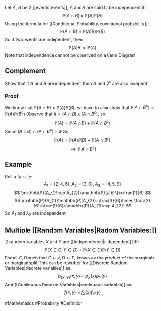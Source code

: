 Let $A$, $B$ be $\hspace{0pt}2$ [[events|events]], $A$ and $B$ are said to be independent if:
$$
\mathbb{P}(A\cap B)=\mathbb{P}(A)\mathbb{P}(B)
$$
Using the formula for [[Conditional Probability|conditional probability]]:
$$
\mathbb{P}(A\cap B)=\mathbb{P}(A|B)\mathbb{P}(B)
$$
So if two events are indepentent, then:
$$
\mathbb{P}(A|B)=\mathbb{P}(A)
$$
Note that independence cannot be observed on a Venn Diagram
## Complement
Show that if $A$ and $B$ are independent, then $A$ and $B^{c}$ are also indepent
### Proof
We know that $\mathbb{P}(A\cap B)=\mathbb{P}(A)\mathbb{P}(B)$, we have to also show that $\mathbb{P}(A\cap B^{c})=\mathbb{P}(A)\mathbb{P}(B^{c})$
Observe that $A=(A\cap B)\cup (A\cap B^{c})$, so:
$$
\mathbb{P}(A)=\mathbb{P}(A\cap B)+\mathbb{P}(A\cap B^{c})
$$
Since $(A\cap B)\cap(A\cap B^{c})=\emptyset$
So
$$
\mathbb{P}(A)=\mathbb{P}(A)\mathbb{P}(B)+\mathbb{P}(A\cap B^{c})
$$
$$
\implies \mathbb{P}(A\cap B^{c})
$$
## Example
Roll a fair die:
$$
A_{1}=\{ 2,4,6 \},A_{2}=\{ 3,6 \},A_{3}=\{ 4,5,6\}
$$
$$
\mathbb{P}(A_{1}\cap A_{2})=\mathbb{P}(\{ 6 \})=\frac{1}{6}
$$
$$
\mathbb{P}(A_{1})\mathbb{P}(A_{2})=\frac{3}{6}\times \frac{2}{6}=\frac{1}{6}=\mathbb{P}(A_{1}\cap A_{2})
$$
So $A_{1}$ and $A_{2}$ are independent
## Multiple [[Random Variables|Radom Variables:]]
$\hspace{0pt}2$ random variables $X$ and $Y$ are [[Independence|independent]] iff:
$$
\mathbb{P}(X \in C,Y\in D)=\mathbb{P}(X \in C)\mathbb{P}(Y\in D)
$$
For all $C,D$ such that $C\subseteq \chi,D\subseteq\Gamma$, known as the product of the marginals, or marginal split
This can be rewritten for [[Discrete Random Variables|discrete variables]] as:
$$
p_{(X,Y)}(x,y)=p_{X}(x)p_{Y}(y)
$$
And [[Continuous Random Variables|continuous variables]] as:
$$
f(x,y)=f_{X}(x)f_{Y}(y)
$$

#Mathematics #Probability #Definition